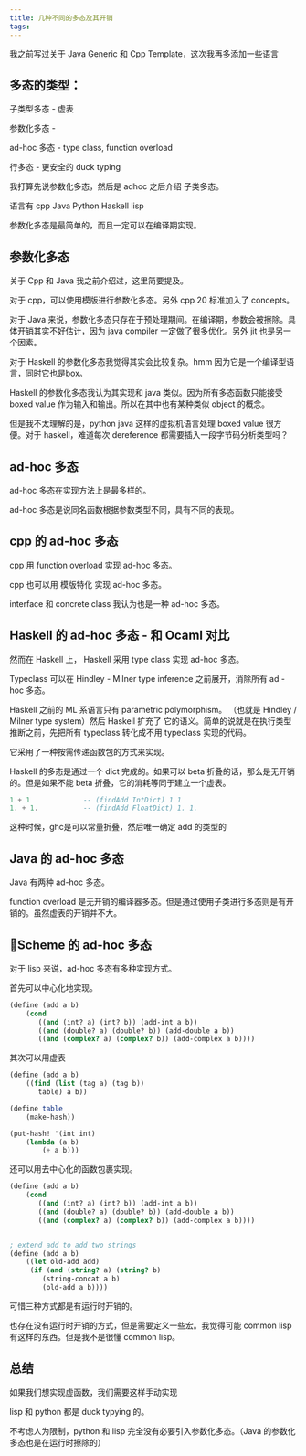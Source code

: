 ```yaml
---
title: 几种不同的多态及其开销
tags:
---
```


我之前写过关于 Java Generic 和 Cpp Template，这次我再多添加一些语言

## 多态的类型：

子类型多态 - 虚表

参数化多态 -

ad-hoc 多态 - type class, function overload

行多态 - 更安全的 duck typing

我打算先说参数化多态，然后是 adhoc 之后介绍 子类多态。

语言有 cpp Java Python Haskell lisp

参数化多态是最简单的，而且一定可以在编译期实现。

## 参数化多态

关于 Cpp 和 Java 我之前介绍过，这里简要提及。

对于 cpp，可以使用模版进行参数化多态。另外 cpp 20 标准加入了 concepts。

对于 Java 来说，参数化多态只存在于预处理期间。在编译期，参数会被擦除。具体开销其实不好估计，因为 java compiler 一定做了很多优化。另外 jit 也是另一个因素。

对于 Haskell 的参数化多态我觉得其实会比较复杂。hmm 因为它是一个编译型语言，同时它也是box。

Haskell 的参数化多态我认为其实现和 java 类似。因为所有多态函数只能接受 boxed value 作为输入和输出。所以在其中也有某种类似 object 的概念。

但是我不太理解的是，python java 这样的虚拟机语言处理 boxed value 很方便。对于 haskell，难道每次 dereference 都需要插入一段字节码分析类型吗？

## ad-hoc 多态

ad-hoc 多态在实现方法上是最多样的。

ad-hoc 多态是说同名函数根据参数类型不同，具有不同的表现。

## cpp 的 ad-hoc 多态

cpp 用 function overload 实现 ad-hoc 多态。

cpp 也可以用 模版特化 实现 ad-hoc 多态。

interface 和 concrete class 我认为也是一种 ad-hoc 多态。

## Haskell 的 ad-hoc 多态 - 和 Ocaml 对比

然而在 Haskell 上， Haskell 采用 type class 实现 ad-hoc 多态。

Typeclass 可以在 Hindley - Milner type inference 之前展开，消除所有 ad - hoc 多态。

Haskell 之前的 ML 系语言只有 parametric polymorphism。 （也就是 Hindley / Milner type system）然后 Haskell 扩充了 它的语义。简单的说就是在执行类型推断之前，先把所有 typeclass 转化成不用 typeclass 实现的代码。

它采用了一种按需传递函数包的方式来实现。

Haskell 的多态是通过一个 dict 完成的。如果可以 beta 折叠的话，那么是无开销的。但是如果不能 beta 折叠，它的消耗等同于建立一个虚表。

```haskell
1 + 1             -- (findAdd IntDict) 1 1
1. + 1.           -- (findAdd FloatDict) 1. 1.
```

这种时候，ghc是可以常量折叠，然后唯一确定 add 的类型的

## Java 的 ad-hoc 多态

Java 有两种 ad-hoc 多态。

function overload 是无开销的编译器多态。但是通过使用子类进行多态则是有开销的。虽然虚表的开销并不大。

## Scheme 的 ad-hoc 多态

对于 lisp 来说，ad-hoc 多态有多种实现方式。

首先可以中心化地实现。

```scheme
(define (add a b)
    (cond
       ((and (int? a) (int? b)) (add-int a b))
       ((and (double? a) (double? b)) (add-double a b))
       ((and (complex? a) (complex? b)) (add-complex a b))))
```

其次可以用虚表

```scheme
(define (add a b)
    ((find (list (tag a) (tag b))
       table) a b))

(define table
    (make-hash))

(put-hash! '(int int) 
    (lambda (a b)
        (+ a b)))
```

还可以用去中心化的函数包裹实现。

```scheme
(define (add a b)
    (cond
       ((and (int? a) (int? b)) (add-int a b))
       ((and (double? a) (double? b)) (add-double a b))
       ((and (complex? a) (complex? b)) (add-complex a b))))


; extend add to add two strings
(define (add a b)
    ((let old-add add)
     (if (and (string? a) (string? b)
        (string-concat a b)
        (old-add a b))))
```

可惜三种方式都是有运行时开销的。

也存在没有运行时开销的方式，但是需要定义一些宏。我觉得可能 common lisp 有这样的东西。但是我不是很懂 common lisp。

## 总结

如果我们想实现虚函数，我们需要这样手动实现

lisp 和 python 都是 duck typying 的。

不考虑人为限制，python 和 lisp 完全没有必要引入参数化多态。（Java 的参数化多态也是在运行时擦除的）